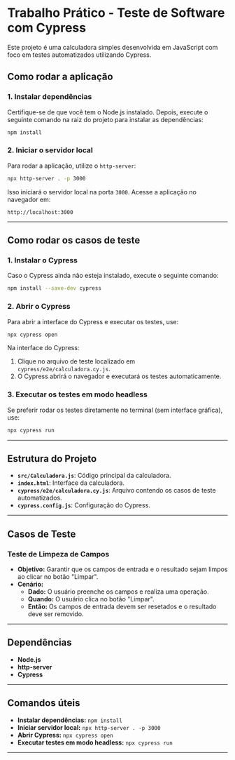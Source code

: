 # Trabalho Prático - Teste de Software com Cypress

Este projeto é uma calculadora simples desenvolvida em JavaScript com foco em testes automatizados utilizando Cypress.



## **Como rodar a aplicação**

### 1. Instalar dependências
Certifique-se de que você tem o Node.js instalado. Depois, execute o seguinte comando na raiz do projeto para instalar as dependências:

```bash
npm install
```

### 2. Iniciar o servidor local
Para rodar a aplicação, utilize o `http-server`:

```bash
npx http-server . -p 3000
```

Isso iniciará o servidor local na porta `3000`. Acesse a aplicação no navegador em:

```
http://localhost:3000
```

---

## **Como rodar os casos de teste**

### 1. Instalar o Cypress
Caso o Cypress ainda não esteja instalado, execute o seguinte comando:

```bash
npm install --save-dev cypress
```

### 2. Abrir o Cypress
Para abrir a interface do Cypress e executar os testes, use:

```bash
npx cypress open
```

Na interface do Cypress:
1. Clique no arquivo de teste localizado em `cypress/e2e/calculadora.cy.js`.
2. O Cypress abrirá o navegador e executará os testes automaticamente.

### 3. Executar os testes em modo headless
Se preferir rodar os testes diretamente no terminal (sem interface gráfica), use:

```bash
npx cypress run
```

---

## **Estrutura do Projeto**

- **`src/Calculadora.js`**: Código principal da calculadora.
- **`index.html`**: Interface da calculadora.
- **`cypress/e2e/calculadora.cy.js`**: Arquivo contendo os casos de teste automatizados.
- **`cypress.config.js`**: Configuração do Cypress.

---

## **Casos de Teste**

### Teste de Limpeza de Campos
- **Objetivo:** Garantir que os campos de entrada e o resultado sejam limpos ao clicar no botão "Limpar".
- **Cenário:**
  - **Dado:** O usuário preenche os campos e realiza uma operação.
  - **Quando:** O usuário clica no botão "Limpar".
  - **Então:** Os campos de entrada devem ser resetados e o resultado deve ser removido.

---

## **Dependências**

- **Node.js**
- **http-server**
- **Cypress**

---

## **Comandos úteis**

- **Instalar dependências:** `npm install`
- **Iniciar servidor local:** `npx http-server . -p 3000`
- **Abrir Cypress:** `npx cypress open`
- **Executar testes em modo headless:** `npx cypress run`

---